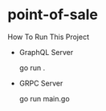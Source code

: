 # point-of-sale

How To Run This Project

 - GraphQL Server
 
      go run .
 
 
 - GRPC Server 
      
      
      go run main.go



